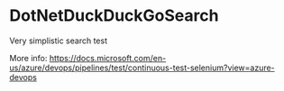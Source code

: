 # DotNetDuckDuckGoSearch
Very simplistic search test

More info:
https://docs.microsoft.com/en-us/azure/devops/pipelines/test/continuous-test-selenium?view=azure-devops